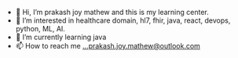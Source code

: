 - 👋 Hi, I’m prakash joy mathew and this is my learning center. 
- 👀 I’m interested in healthcare domain, hl7, fhir, java, react, devops, python, ML, AI.
- 🌱 I’m currently learning java
- 📫 How to reach me ...prakash.joy.mathew@outlook.com

 
